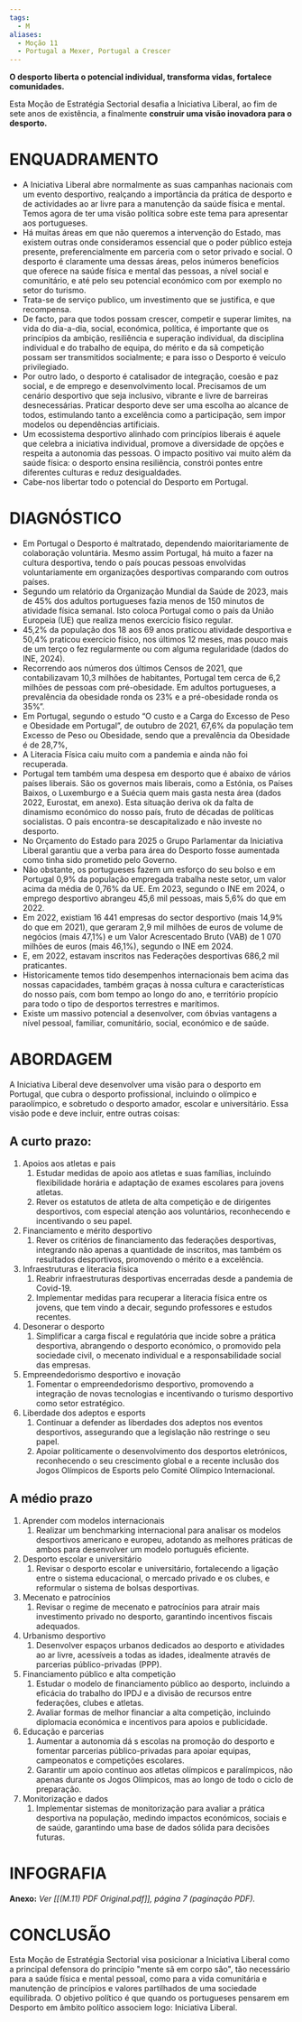 ```yaml
---
tags:
  - M
aliases:
  - Moção 11
  - Portugal a Mexer, Portugal a Crescer
---
```

**O desporto liberta o potencial individual, transforma vidas, fortalece comunidades.**

Esta Moção de Estratégia Sectorial desafia a Iniciativa Liberal, ao fim de sete anos de existência, a finalmente **construir uma visão inovadora para o desporto.**

# ENQUADRAMENTO

- A Iniciativa Liberal abre normalmente as suas campanhas nacionais com um evento desportivo, realçando a importância da prática de desporto e de actividades ao ar livre para a manutenção da saúde física e mental. Temos agora de ter uma visão política sobre este tema para apresentar aos portugueses.
- Há muitas áreas em que não queremos a intervenção do Estado, mas existem outras onde consideramos essencial que o poder público esteja presente, preferencialmente em parceria com o setor privado e social. O desporto é claramente uma dessas áreas, pelos inúmeros benefícios que oferece na saúde física e mental das pessoas, a nível social e comunitário, e até pelo seu potencial económico com por exemplo no setor do turismo.
- Trata-se de serviço publico, um investimento que se justifica, e que recompensa.
- De facto, para que todos possam crescer, competir e superar limites, na vida do dia-a-dia, social, económica, política, é importante que os princípios da ambição, resiliência e superação individual, da disciplina individual e do trabalho de equipa, do mérito e da sã competição possam ser transmitidos socialmente; e para isso o Desporto é veículo privilegiado.
- Por outro lado, o desporto é catalisador de integração, coesão e paz social, e de emprego e desenvolvimento local. Precisamos de um cenário desportivo que seja inclusivo, vibrante e livre de barreiras desnecessárias. Praticar desporto deve ser uma escolha ao alcance de todos, estimulando tanto a excelência como a participação, sem impor modelos ou dependências artificiais.
- Um ecossistema desportivo alinhado com princípios liberais é aquele que celebra a iniciativa individual, promove a diversidade de opções e respeita a autonomia das pessoas. O impacto positivo vai muito além da saúde física: o desporto ensina resiliência, constrói pontes entre diferentes culturas e reduz desigualdades.
- Cabe-nos libertar todo o potencial do Desporto em Portugal.

# DIAGNÓSTICO

- Em Portugal o Desporto é maltratado, dependendo maioritariamente de colaboração voluntária. Mesmo assim Portugal, há muito a fazer na cultura desportiva, tendo o país poucas pessoas envolvidas voluntariamente em organizações desportivas comparando com outros países.
- Segundo um relatório da Organização Mundial da Saúde de 2023, mais de 45% dos adultos portugueses fazia menos de 150 minutos de atividade física semanal. Isto coloca Portugal como o país da União Europeia (UE) que realiza menos exercício físico regular.
- 45,2% da população dos 18 aos 69 anos praticou atividade desportiva e 50,4% praticou exercício físico, nos últimos 12 meses, mas pouco mais de um terço o fez regularmente ou com alguma regularidade (dados do INE, 2024).
- Recorrendo aos números dos últimos Censos de 2021, que contabilizavam 10,3 milhões de habitantes, Portugal tem cerca de 6,2 milhões de pessoas com pré-obesidade. Em adultos portugueses, a prevalência da obesidade ronda os 23% e a pré-obesidade ronda os 35%”.
- Em Portugal, segundo o estudo “O custo e a Carga do Excesso de Peso e Obesidade em Portugal”, de outubro de 2021, 67,6% da população tem Excesso de Peso ou Obesidade, sendo que a prevalência da Obesidade é de 28,7%,
- A Literacia Física caiu muito com a pandemia e ainda não foi recuperada.
- Portugal tem também uma despesa em desporto que é abaixo de vários países liberais. São os governos mais liberais, como a Estónia, os Países Baixos, o Luxemburgo e a Suécia quem mais gasta nesta área (dados 2022, Eurostat, em anexo). Esta situação deriva ok da falta de dinamismo económico do nosso país, fruto de décadas de políticas socialistas. O país encontra-se descapitalizado e não investe no desporto.
- No Orçamento do Estado para 2025 o Grupo Parlamentar da Iniciativa Liberal garantiu que a verba para área do Desporto fosse aumentada como tinha sido prometido pelo Governo.
- Não obstante, os portugueses fazem um esforço do seu bolso e em Portugal 0,9% da população empregada trabalha neste setor, um valor acima da média de 0,76% da UE. Em 2023, segundo o INE em 2024, o emprego desportivo abrangeu 45,6 mil pessoas, mais 5,6% do que em 2022.
- Em 2022, existiam 16 441 empresas do sector desportivo (mais 14,9% do que em 2021), que geraram 2,9 mil milhões de euros de volume de negócios (mais 47,1%) e um Valor Acrescentado Bruto (VAB) de 1 070 milhões de euros (mais 46,1%), segundo o INE em 2024.
- E, em 2022, estavam inscritos nas Federações desportivas 686,2 mil praticantes.
- Historicamente temos tido desempenhos internacionais bem acima das nossas capacidades, também graças à nossa cultura e características do nosso país, com bom tempo ao longo do ano, e território propício para todo o tipo de desportos terrestres e marítimos.
- Existe um massivo potencial a desenvolver, com óbvias vantagens a nível pessoal, familiar, comunitário, social, económico e de saúde.

# ABORDAGEM

A Iniciativa Liberal deve desenvolver uma visão para o desporto em Portugal, que cubra o desporto profissional, incluindo o olímpico e paraolímpico, e sobretudo o desporto amador, escolar e universitário. Essa visão pode e deve incluir, entre outras coisas:

## A curto prazo:

1. Apoios aos atletas e pais
	1. Estudar medidas de apoio aos atletas e suas famílias, incluindo flexibilidade horária e adaptação de exames escolares para jovens atletas.
	2. Rever os estatutos de atleta de alta competição e de dirigentes desportivos, com especial atenção aos voluntários, reconhecendo e incentivando o seu papel.
2. Financiamento e mérito desportivo
	1. Rever os critérios de financiamento das federações desportivas, integrando não apenas a quantidade de inscritos, mas também os resultados desportivos, promovendo o mérito e a excelência.
3. Infraestruturas e literacia física
	1. Reabrir infraestruturas desportivas encerradas desde a pandemia de Covid-19.
	2. Implementar medidas para recuperar a literacia física entre os jovens, que tem vindo a decair, segundo professores e estudos recentes.
4. Desonerar o desporto
	1. Simplificar a carga fiscal e regulatória que incide sobre a prática desportiva, abrangendo o desporto económico, o promovido pela sociedade civil, o mecenato individual e a responsabilidade social das empresas.
5. Empreendedorismo desportivo e inovação
	1. Fomentar o empreendedorismo desportivo, promovendo a integração de novas tecnologias e incentivando o turismo desportivo como setor estratégico.
6. Liberdade dos adeptos e esports
	1. Continuar a defender as liberdades dos adeptos nos eventos desportivos, assegurando que a legislação não restringe o seu papel.
	2. Apoiar politicamente o desenvolvimento dos desportos eletrónicos, reconhecendo o seu crescimento global e a recente inclusão dos Jogos Olímpicos de Esports pelo Comité Olímpico Internacional.

## A médio prazo

1. Aprender com modelos internacionais
	1. Realizar um benchmarking internacional para analisar os modelos desportivos americano e europeu, adotando as melhores práticas de ambos para desenvolver um modelo português eficiente.
2. Desporto escolar e universitário
	1. Revisar o desporto escolar e universitário, fortalecendo a ligação entre o sistema educacional, o mercado privado e os clubes, e reformular o sistema de bolsas desportivas.
3. Mecenato e patrocínios
	1. Revisar o regime de mecenato e patrocínios para atrair mais investimento privado no desporto, garantindo incentivos fiscais adequados.
4. Urbanismo desportivo
	1. Desenvolver espaços urbanos dedicados ao desporto e atividades ao ar livre, acessíveis a todas as idades, idealmente através de parcerias público-privadas (PPP).
5. Financiamento público e alta competição
	1. Estudar o modelo de financiamento público ao desporto, incluindo a eficácia do trabalho do IPDJ e a divisão de recursos entre federações, clubes e atletas.
	2. Avaliar formas de melhor financiar a alta competição, incluindo diplomacia económica e incentivos para apoios e publicidade.
6. Educação e parcerias
	1. Aumentar a autonomia dá s escolas na promoção do desporto e fomentar parcerias público-privadas para apoiar equipas, campeonatos e competições escolares.
	2. Garantir um apoio contínuo aos atletas olímpicos e paralímpicos, não apenas durante os Jogos Olímpicos, mas ao longo de todo o ciclo de preparação.
7. Monitorização e dados
	1. Implementar sistemas de monitorização para avaliar a prática desportiva na população, medindo impactos económicos, sociais e de saúde, garantindo uma base de dados sólida para decisões futuras.

# INFOGRAFIA

**Anexo:** *Ver [[(M.11) PDF Original.pdf]], página 7 (paginação PDF).*

# CONCLUSÃO

Esta Moção de Estratégia Sectorial visa posicionar a Iniciativa Liberal como a principal defensora do princípio "mente sã em corpo são", tão necessário para a saúde física e mental pessoal, como para a vida comunitária e manutenção de princípios e valores partilhados de uma sociedade equilibrada. O objetivo político é que quando os portugueses pensarem em Desporto em âmbito político associem logo: Iniciativa Liberal.